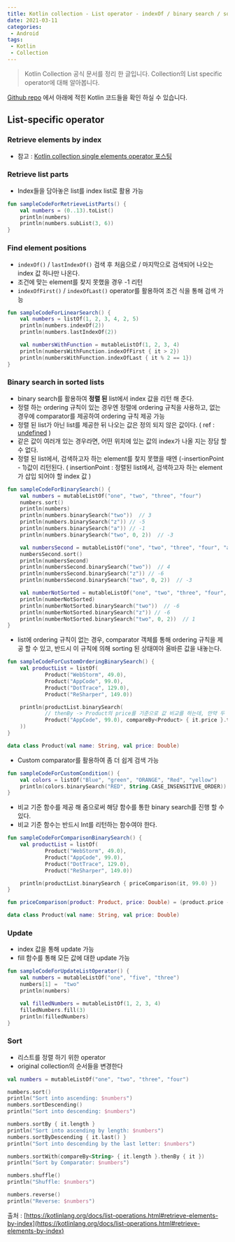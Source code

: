 ```yaml
---
title: Kotlin collection - List operator - indexOf / binary search / sort
date: 2021-03-11
categories:
 - Android
tags:
 - Kotlin
 - Collection
---
```


> Kotlin Collection 공식 문서를 정리 한 글입니다. Collection의 List specific operator에 대해 알아봅니다. 

[Github repo](https://github.com/kangraemin/kotlin_study/blob/master/kangraemin/collection/src/ListOperator.kt) 에서 아래에 적힌 Kotlin 코드들을 확인 하실 수 있습니다. 

<!-- more -->

## List-specific operator

### Retrieve elements by index

- 참고 : [Kotlin collection single elements operator 포스팅](https://kangraemin.github.io/android/2021/03/07/kotlin-collection-retrieve-single/)

### Retrieve list parts

- Index들을 담아놓은 list를 index list로 활용 가능

```kotlin
fun sampleCodeForRetrieveListParts() {
    val numbers = (0..13).toList()
    println(numbers)
    println(numbers.subList(3, 6))
}
```

### Find element positions

- `indexOf()` / `lastIndexOf()` 검색 후 처음으로 / 마지막으로 검색되어 나오는 index 값 하나만 나온다.
- 조건에 맞는 element를 찾지 못했을 경우 -1 리턴
- `indexOfFirst()` / `indexOfLast()` operator를 활용하여 조건 식을 통해 검색 가능

```kotlin
fun sampleCodeForLinearSearch() {
    val numbers = listOf(1, 2, 3, 4, 2, 5)
    println(numbers.indexOf(2))
    println(numbers.lastIndexOf(2))

    val numbersWithFunction = mutableListOf(1, 2, 3, 4)
    println(numbersWithFunction.indexOfFirst { it > 2})
    println(numbersWithFunction.indexOfLast { it % 2 == 1})
}
```

### Binary search in sorted lists

- binary search를 활용하여 **정렬 된** list에서 index 값을 리턴 해 준다.
- 정렬 하는 ordering 규칙이 있는 경우엔 정렬에 ordering 규칙을 사용하고, 없는 경우에 comparator를 제공하여 ordering 규칙 제공 가능
- 정렬 된 list가 아닌 list를 제공한 뒤 나오는 값은 정의 되지 않은 값이다. ( ref : [undefined](https://kotlinlang.org/api/latest/jvm/stdlib/kotlin.collections/binary-search.html) )
- 같은 값이 여러개 있는 경우라면, 어떤 위치에 있는 값의 index가 나올 지는 장담 할 수 없다.
- 정렬 된 list에서, 검색하고자 하는 element를 찾지 못했을 때엔 (-insertionPoint - 1)값이 리턴된다. ( insertionPoint : 정렬된 list에서, 검색하고자 하는 element가 삽입 되어야 할 index 값 )

```kotlin
fun sampleCodeForBinarySearch() {
    val numbers = mutableListOf("one", "two", "three", "four")
    numbers.sort()
    println(numbers)
    println(numbers.binarySearch("two"))  // 3
    println(numbers.binarySearch("z")) // -5
    println(numbers.binarySearch("a")) // -1
    println(numbers.binarySearch("two", 0, 2))  // -3

    val numbersSecond = mutableListOf("one", "two", "three", "four", "aeae")
    numbersSecond.sort()
    println(numbersSecond)
    println(numbersSecond.binarySearch("two"))  // 4
    println(numbersSecond.binarySearch("z")) // -6
    println(numbersSecond.binarySearch("two", 0, 2))  // -3

    val numberNotSorted = mutableListOf("one", "two", "three", "four", "aeaze")
    println(numberNotSorted)
    println(numberNotSorted.binarySearch("two"))  // -6
    println(numberNotSorted.binarySearch("z")) // -6
    println(numberNotSorted.binarySearch("two", 0, 2))  // 1
}
```

- list에 ordering 규칙이 없는 경우, comparator 객체를 통해 ordering 규칙을 제공 할 수 있고, 반드시 이 규칙에 의해 sorting 된 상태여야 올바른 값을 내놓는다.

```kotlin
fun sampleCodeForCustomOrderingBinarySearch() {
    val productList = listOf(
            Product("WebStorm", 49.0),
            Product("AppCode", 99.0),
            Product("DotTrace", 129.0),
            Product("ReSharper", 149.0))

    println(productList.binarySearch(
            // thenBy -> Product의 price를 기준으로 값 비교를 하는데, 만약 두 객체를 비교 할 때 첫번째 조건식에서 같다는 값이 나왔을 경우 새롭게 비교 할 두번째 조건을 제시 해 줌   
            Product("AppCode", 99.0), compareBy<Product> { it.price }.thenBy { it.name }
    ))
}

data class Product(val name: String, val price: Double)
```

- Custom comparator를 활용하여 좀 더 쉽게 검색 가능

```kotlin
fun sampleCodeForCustomCondition() {
    val colors = listOf("Blue", "green", "ORANGE", "Red", "yellow")
    println(colors.binarySearch("RED", String.CASE_INSENSITIVE_ORDER)) // 3
}
```

- 비교 기준 함수를 제공 해 줌으로써 해당 함수를 통한 binary search를 진행 할 수 있다.
- 비교 기준 함수는 반드시 Int를 리턴하는 함수여야 한다.

```kotlin
fun sampleCodeForComparisonBinarySearch() {
    val productList = listOf(
            Product("WebStorm", 49.0),
            Product("AppCode", 99.0),
            Product("DotTrace", 129.0),
            Product("ReSharper", 149.0))

    println(productList.binarySearch { priceComparison(it, 99.0) })
}

fun priceComparison(product: Product, price: Double) = (product.price - price).toInt()

data class Product(val name: String, val price: Double)
```

### Update

- index 값을 통해 update 가능
- fill 함수를 통해 모든 값에 대한 update 가능

```kotlin
fun sampleCodeForUpdateListOperator() {
    val numbers = mutableListOf("one", "five", "three")
    numbers[1] =  "two"
    println(numbers)

    val filledNumbers = mutableListOf(1, 2, 3, 4)
    filledNumbers.fill(3)
    println(filledNumbers)
}
```

### Sort

- 리스트를 정렬 하기 위한 operator
- original collection의 순서들을 변경한다

```kotlin
val numbers = mutableListOf("one", "two", "three", "four")

numbers.sort()
println("Sort into ascending: $numbers")
numbers.sortDescending()
println("Sort into descending: $numbers")

numbers.sortBy { it.length }
println("Sort into ascending by length: $numbers")
numbers.sortByDescending { it.last() }
println("Sort into descending by the last letter: $numbers")

numbers.sortWith(compareBy<String> { it.length }.thenBy { it })
println("Sort by Comparator: $numbers")

numbers.shuffle()
println("Shuffle: $numbers")

numbers.reverse()
println("Reverse: $numbers")
```

출처 : [https://kotlinlang.org/docs/list-operations.html#retrieve-elements-by-index](https://kotlinlang.org/docs/list-operations.html#retrieve-elements-by-index)
